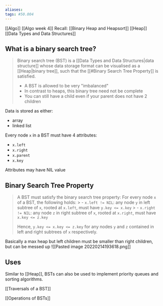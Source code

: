 ```yaml
---
aliases: 
tags: #50.004
---
```

[[Algo]]
[[Algo week 4]]
Recall:
[[Binary Heap and Heapsort]]
[[Heap]]
[[Data Types and Data Structures]]

## What is a binary search tree?
> Binary search tree (BST) is a [[Data Types and Data Structures|data structure]] whose data storage format can be visualised as a [[Heap|binary tree]], such that the [[#Binary Search Tree Property]] is satisfied.
> - A BST is allowed to be very "imbalanced"
> - In contrast to heaps, this binary tree need not be complete
> - You can still have a child even if your parent does not have 2 children

Data is stored as either:
- array
- linked list

Every node `x` in a BST must have 4 attributes:
- `x.left`
- `x.right`
- `x.parent`
- `x.key`

Attributes may have NIL value

## Binary Search Tree Property
> A BST must satisfy the binary search tree property:
> For every node `x` of a BST, the following holds:
	> - `x.left != NIL`: any node `y` in left subtree of `x`, rooted at `x.left`, must have `y.key <= x.key`
	> - `x.right != NIL`: any node `z` in right subtree of `x`, rooted at `x.right`, must have `x.key <= z.key`
>
>Hence, `y.key <= x.key <= z.key` for any nodes `y` and `z` contained in left and right subtrees of `x` respectively.

Basically a max heap but left children must be smaller than right children, but can be messed up
![[Pasted image 20220214193618.png]]

## Uses
Similar to [[Heap]], BSTs can also be used to implement priority queues and sorting algorithms.

[[Traversals of a BST]]

[[Operations of BSTs]]